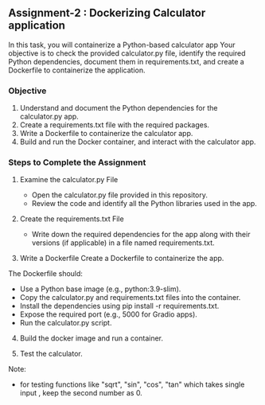 ## Assignment-2 : Dockerizing Calculator application

In this task, you will containerize a Python-based calculator app Your objective is to check the provided calculator.py file, identify the required Python dependencies, document them in requirements.txt, and create a Dockerfile to containerize the application.

### Objective

1. Understand and document the Python dependencies for the calculator.py app.
2. Create a requirements.txt file with the required packages.
3. Write a Dockerfile to containerize the calculator app.
4. Build and run the Docker container, and interact with the calculator app.

### Steps to Complete the Assignment

1. Examine the calculator.py File
    - Open the calculator.py file provided in this repository.
    - Review the code and identify all the Python libraries used in the app.

2. Create the requirements.txt File
    - Write down the required dependencies for the app along with their versions (if applicable) in a file named requirements.txt.

3. Write a Dockerfile
Create a Dockerfile to containerize the app.

The Dockerfile should:
   - Use a Python base image (e.g., python:3.9-slim).
   - Copy the calculator.py and requirements.txt files into the container.
   - Install the dependencies using pip install -r requirements.txt.
   - Expose the required port (e.g., 5000 for Gradio apps).
   - Run the calculator.py script.

4. Build the docker image and run a container.

5. Test the calculator.


Note:
  - for testing functions like "sqrt", "sin", "cos", "tan" which takes single input , keep the second number as 0.

